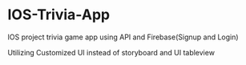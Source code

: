 # IOS-Trivia-App 

IOS project trivia game app using API and Firebase(Signup and Login)

Utilizing Customized UI instead of storyboard and UI tableview

